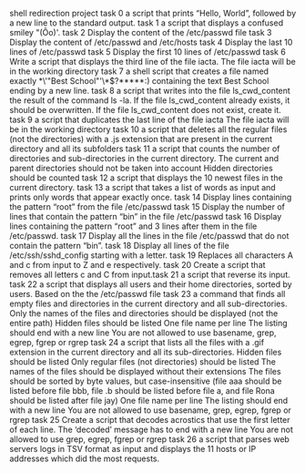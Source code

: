 shell redirection project
task 0
a script that prints “Hello, World”, followed by a new line to the standard output.
task 1
a script that displays a confused smiley "(Ôo)'.
task 2
Display the content of the /etc/passwd file
task 3
Display the content of /etc/passwd and /etc/hosts
task 4
Display the last 10 lines of /etc/passwd
task 5
Display the first 10 lines of /etc/passwd
task 6
Write a script that displays the third line of the file iacta.
The file iacta will be in the working directory
task 7
a shell script that creates a file named exactly \*\\'"Best School"\'\\*$\?\*\*\*\*\*:) containing the text Best School ending by a new line.
task 8
a script that writes into the file ls_cwd_content the result of the command ls -la. If the file ls_cwd_content already exists, it should be overwritten. If the file ls_cwd_content does not exist, create it.
task 9
 a script that duplicates the last line of the file iacta
The file iacta will be in the working directory
task 10
a script that deletes all the regular files (not the directories) with a .js extension that are present in the current directory and all its subfolders
task 11
a script that counts the number of directories and sub-directories in the current directory.
The current and parent directories should not be taken into account
Hidden directories should be counted
task 12
a script that displays the 10 newest files in the current directory.
task 13
a script that takes a list of words as input and prints only words that appear exactly once.
task 14
Display lines containing the pattern “root” from the file /etc/passwd
task 15
Display the number of lines that contain the pattern “bin” in the file /etc/passwd
task 16
Display lines containing the pattern “root” and 3 lines after them in the file /etc/passwd.
task 17
Display all the lines in the file /etc/passwd that do not contain the pattern “bin”.
task 18
Display all lines of the file /etc/ssh/sshd_config starting with a letter.
task 19
Replaces all characters A and c from input to Z and e respectively.
task 20
Create a script that removes all letters c and C from input.task 21
a script that reverse its input.
task 22
a script that displays all users and their home directories, sorted by users.
Based on the the /etc/passwd file 
task 23
 a command that finds all empty files and directories in the current directory and all sub-directories.
Only the names of the files and directories should be displayed (not the entire path)
Hidden files should be listed
One file name per line
The listing should end with a new line
You are not allowed to use basename, grep, egrep, fgrep or rgrep
task 24
a script that lists all the files with a .gif extension in the current directory and all its sub-directories.
Hidden files should be listed
Only regular files (not directories) should be listed
The names of the files should be displayed without their extensions
The files should be sorted by byte values, but case-insensitive (file aaa should be listed before file bbb, file .b should be listed before file a, and file Rona should be listed after file jay)
One file name per line
The listing should end with a new line
You are not allowed to use basename, grep, egrep, fgrep or rgrep
task 25
Create a script that decodes acrostics that use the first letter of each line.
The ‘decoded’ message has to end with a new line
You are not allowed to use grep, egrep, fgrep or rgrep
task 26
a script that parses web servers logs in TSV format as input and displays the 11 hosts or IP addresses which did the most requests.

